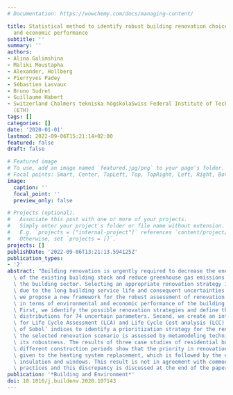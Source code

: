 ```yaml
---
# Documentation: https://wowchemy.com/docs/managing-content/

title: Statistical method to identify robust building renovation choices for environmental
  and economic performance
subtitle: ''
summary: ''
authors:
- Alina Galimshina
- Maliki Moustapha
- Alexander, Hollberg
- Pierryves Padey
- Sébastien Lasvaux
- Bruno Sudret
- Guillaume Habert
- Switzerland Chalmers tekniska högskolaSwiss Federal Institute of Technology in Zürich
  (ETH)
tags: []
categories: []
date: '2020-01-01'
lastmod: 2022-09-06T15:21:14+02:00
featured: false
draft: false

# Featured image
# To use, add an image named `featured.jpg/png` to your page's folder.
# Focal points: Smart, Center, TopLeft, Top, TopRight, Left, Right, BottomLeft, Bottom, BottomRight.
image:
  caption: ''
  focal_point: ''
  preview_only: false

# Projects (optional).
#   Associate this post with one or more of your projects.
#   Simply enter your project's folder or file name without extension.
#   E.g. `projects = ["internal-project"]` references `content/project/deep-learning/index.md`.
#   Otherwise, set `projects = []`.
projects: []
publishDate: '2022-09-06T13:21:13.594125Z'
publication_types:
- '2'
abstract: "Building renovation is urgently required to decrease the energy consumption\
  \ of the existing building stock and reduce greenhouse gas emissions coming from\
  \ the building sector. Selecting an appropriate renovation strategy is challenging\
  \ due to the long building service life and consequent uncertainties. In this paper,\
  \ we propose a new framework for the robust assessment of renovation strategies\
  \ in terms of environmental and economic performance of the building's life cycle.\
  \ First, we identify the possible renovation strategies and define the probability\
  \ distributions for 74 uncertain parameters. Second, we create an integrated workflow\
  \ for Life Cycle Assessment (LCA) and Life Cycle Cost analysis (LCC) and make use\
  \ of Sobol’ indices to identify a prioritization strategy for the renovation. Finally,\
  \ the selected renovation scenario is assessed by metamodeling techniques to calculate\
  \ its robustness. The results of three case studies of residential buildings from\
  \ different construction periods show that the priority in renovation should be\
  \ given to the heating system replacement, which is followed by the exterior wall\
  \ insulation and windows. This result is not in agreement with common renovation\
  \ practices and this discrepancy is discussed at the end of the paper.  "
publication: '*Building and Environment*'
doi: 10.1016/j.buildenv.2020.107143
---
```

